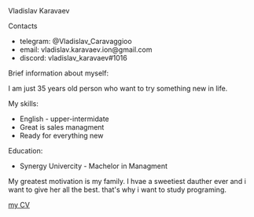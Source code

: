 <head>Vladislav Karavaev</head>

<p>Contacts
 <ul> 
   <li>telegram: @Vladislav_Caravaggioo</li>
   <li>email: vladislav.karavaev.ion@gmail.com</li>
   <li> discord: vladislav_karavaev#1016
</ul>
</p>
<body> Brief information about myself: 
  <p> I am just 35 years old person who want to try something new in life. </p>
 <p> My skills: 
   <ul> 
     <li> English - upper-intermidate </li>
     <li> Great is sales managment </li>
     <li> Ready for everything new </li>
  </ul>
  <p> Education: 
    <ul> 
      <li> Synergy Univercity - Machelor in Managment </li>
  </ul>
 <p> My greatest motivation is my family. I hvae a sweetiest dauther ever and i want to give her all the best. that's why i want to study programing. </P>
</body>
<a href https://github.com/pepechechka/rsschool-cv/blob/gh-pages/cv.md> my CV </a>
   